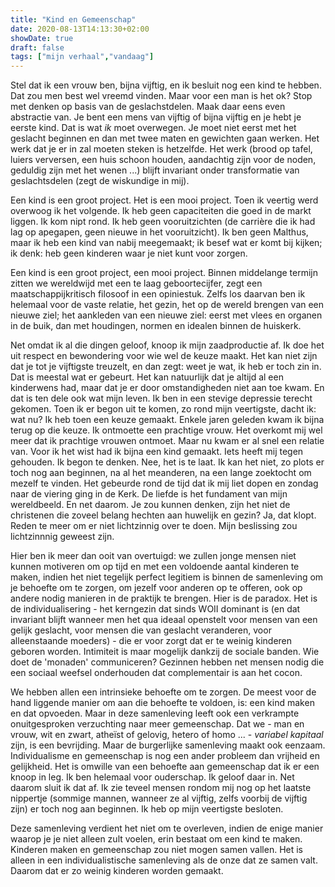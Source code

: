 ```yaml
---
title: "Kind en Gemeenschap"
date: 2020-08-13T14:13:30+02:00
showDate: true
draft: false
tags: ["mijn verhaal","vandaag"]
---
```

Stel dat ik een vrouw ben, bijna vijftig, en ik besluit nog een kind te hebben. Dat zou men best wel vreemd vinden. Maar voor een man is het ok? Stop met denken op basis van de geslachstdelen. Maak daar eens even abstractie van. Je bent een mens van vijftig of bijna vijftig en je hebt je eerste kind. Dat is wat *ik* moet overwegen. Je moet niet eerst met het geslacht beginnen en dan met twee maten en gewichten gaan werken. Het werk dat je er in zal moeten steken is hetzelfde. Het werk (brood op tafel, luiers verversen, een huis schoon houden, aandachtig zijn voor de noden, geduldig zijn met het wenen ...) blijft invariant onder transformatie van geslachtsdelen (zegt de wiskundige in mij). 

Een kind is een groot project. Het is een mooi project. Toen ik veertig werd overwoog ik het volgende. Ik heb geen capaciteiten die goed in de markt liggen. Ik kom nipt rond. Ik heb geen vooruitzichten (de carrière die ik had lag op apegapen, geen nieuwe in het vooruitzicht). Ik ben geen Malthus, maar ik heb een kind van nabij meegemaakt; ik besef wat er komt bij kijken; ik denk: heb geen kinderen waar je niet kunt voor zorgen. 

Een kind is een groot project, een mooi project. Binnen middelange termijn zitten we wereldwijd met een te laag geboortecijfer, zegt een maatschappijkritisch filosoof in een opiniestuk. Zelfs los daarvan ben ik helemaal voor de vaste relatie, het gezin, het op de wereld brengen van een nieuwe ziel; het aankleden van een nieuwe ziel: eerst met vlees en organen in de buik, dan met houdingen, normen en idealen binnen de huiskerk. 

Net omdat ik al die dingen geloof, knoop ik mijn zaadproductie af. Ik doe het uit respect en bewondering voor wie wel de keuze maakt. Het kan niet zijn dat je tot je vijftigste treuzelt, en dan zegt: weet je wat, ik heb er toch zin in. Dat is meestal wat er gebeurt. Het kan natuurlijk dat je altijd al een kinderwens had, maar dat je er door omstandigheden niet aan toe kwam. En dat is ten dele ook wat mijn leven. Ik ben in een stevige depressie terecht gekomen. Toen ik er begon uit te komen, zo rond mijn veertigste, dacht ik: wat nu? Ik heb toen een keuze gemaakt. Enkele jaren geleden kwam ik bijna terug op die keuze. Ik ontmoette een prachtige vrouw. Het overkomt mij wel meer dat ik prachtige vrouwen ontmoet. Maar nu kwam er al snel een relatie van. Voor ik het wist had ik bijna een kind gemaakt. Iets heeft mij tegen gehouden. Ik begon te denken. Nee, het is te laat. Ik kan het niet, zo plots er toch nog aan beginnen, na al het meanderen, na een lange zoektocht om mezelf te vinden. Het gebeurde rond de tijd dat ik mij liet dopen en zondag naar de viering ging in de Kerk. De liefde is het fundament van mijn wereldbeeld. En net daarom. Je zou kunnen denken, zijn het niet de christenen die zoveel belang hechten aan huwelijk en gezin? Ja, dat klopt. Reden te meer om er niet lichtzinnig over te doen. Mijn beslissing zou lichtzinnnig geweest zijn. 

Hier ben ik meer dan ooit van overtuigd: we zullen jonge mensen niet kunnen motiveren om op tijd en met een voldoende aantal kinderen te maken, indien het niet tegelijk perfect legitiem is binnen de samenleving om je behoefte om te zorgen, om jezelf voor anderen op te offeren, ook op andere nodig manieren in de praktijk te brengen. Hier is de paradox. Het is de individualisering - het kerngezin dat sinds WOII dominant is (en dat invariant blijft wanneer men het qua ideaal openstelt voor mensen van een gelijk geslacht, voor mensen die van geslacht veranderen, voor alleenstaande moeders) - die er voor zorgt dat er te weinig kinderen geboren worden. Intimiteit is maar mogelijk dankzij de sociale banden. Wie doet de 'monaden' communiceren? Gezinnen hebben net mensen nodig die een sociaal weefsel onderhouden dat complementair is aan het cocon. 

We hebben allen een intrinsieke behoefte om te zorgen. De meest voor de hand liggende manier om aan die behoefte te voldoen, is: een kind maken en dat opvoeden. Maar in deze samenleving leeft ook een verkrampte onuitgesproken verzuchting naar meer gemeenschap. Dat we - man en vrouw, wit en zwart, atheïst of gelovig, hetero of homo ... - *variabel kapitaal* zijn, is een bevrijding. Maar de burgerlijke samenleving maakt ook eenzaam. Individualisme en gemeenschap is nog een ander probleem dan vrijheid en gelijkheid. Het is omwille van een behoefte aan gemeenschap dat ik er een knoop in leg. Ik ben helemaal voor ouderschap. Ik geloof daar in. Net daarom sluit ik dat af. Ik zie teveel mensen rondom mij nog op het laatste nippertje (sommige mannen, wanneer ze al vijftig, zelfs voorbij de vijftig zijn) er toch nog aan beginnen. Ik heb op mijn veertigste besloten. 

Deze samenleving verdient het niet om te overleven, indien de enige manier waarop je je niet alleen zult voelen, erin bestaat om een kind te maken. Kinderen maken en gemeenschap zou niet mogen samen vallen. Het is alleen in een individualistische samenleving als de onze dat ze samen valt. Daarom dat er zo weinig kinderen worden gemaakt. 
